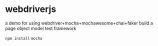 # webdriverjs
a demo for using webdriver+mocha+mochawesome+chai+faker  build a page object model test framework

  `npm install`
  `mocha`
